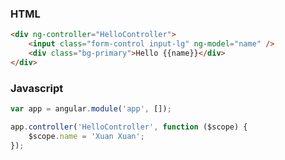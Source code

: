 ### HTML
```html
<div ng-controller="HelloController">
    <input class="form-control input-lg" ng-model="name" />
    <div class="bg-primary">Hello {{name}}</div>
</div>
```

### Javascript
```javascript
var app = angular.module('app', []);

app.controller('HelloController', function ($scope) {
    $scope.name = 'Xuan Xuan';
});
```
